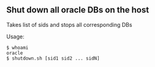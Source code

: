 ## Shut down all oracle DBs on the host

Takes list of sids and stops all corresponding DBs

Usage:
```shell
$ whoami
oracle
$ shutdown.sh [sid1 sid2 ... sidN]
```